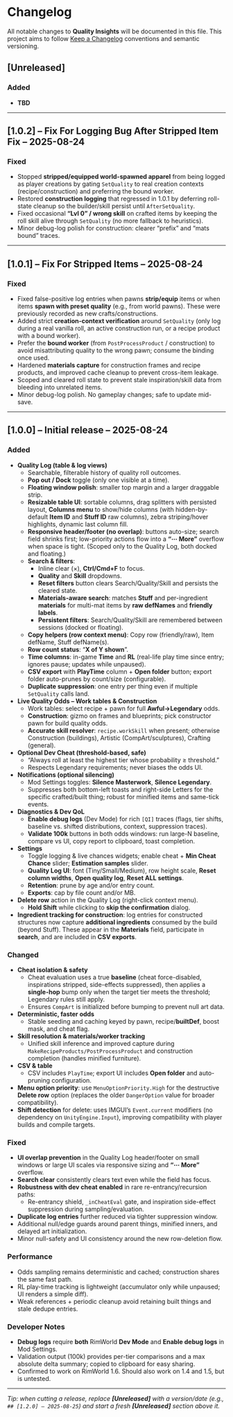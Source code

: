 # Changelog

All notable changes to **Quality Insights** will be documented in this file.
This project aims to follow [Keep a Changelog](https://keepachangelog.com/) conventions and semantic versioning.

## [Unreleased]

### Added

- **TBD**

---

## [1.0.2] – Fix For Logging Bug After Stripped Item Fix – 2025-08-24

### Fixed

- Stopped **stripped/equipped world-spawned apparel** from being logged as player creations by gating `SetQuality` to real creation contexts (recipe/construction) and preferring the bound worker.
- Restored **construction logging** that regressed in 1.0.1 by deferring roll-state cleanup so the builder/skill persist until `AfterSetQuality`.
- Fixed occasional **“Lvl 0” / wrong skill** on crafted items by keeping the roll skill alive through `SetQuality` (no more fallback to heuristics).
- Minor debug-log polish for construction: clearer “prefix” and “mats bound” traces.

---

## [1.0.1] – Fix For Stripped Items – 2025-08-24

### Fixed

- Fixed false-positive log entries when pawns **strip/equip** items or when items **spawn with preset quality** (e.g., from world pawns). These were previously recorded as new crafts/constructions.
- Added strict **creation-context verification** around `SetQuality` (only log during a real vanilla roll, an active construction run, or a recipe product with a bound worker).
- Prefer the **bound worker** (from `PostProcessProduct` / construction) to avoid misattributing quality to the wrong pawn; consume the binding once used.
- Hardened **materials capture** for construction frames and recipe products, and improved cache cleanup to prevent cross-item leakage.
- Scoped and cleared roll state to prevent stale inspiration/skill data from bleeding into unrelated items.
- Minor debug-log polish. No gameplay changes; safe to update mid-save.


---

## [1.0.0] – Initial release – 2025-08-24

### Added
- **Quality Log (table & log views)**
  - Searchable, filterable history of quality roll outcomes.
  - **Pop out / Dock** toggle (only one visible at a time).
  - **Floating window polish**: smaller top margin and a larger draggable strip.
  - **Resizable table UI**: sortable columns, drag splitters with persisted layout, **Columns menu** to show/hide columns (with hidden-by-default **Item ID** and **Stuff ID** raw columns), zebra striping/hover highlights, dynamic last column fill.
  - **Responsive header/footer (no overlap)**: buttons auto-size; search field shrinks first; low-priority actions flow into a **“⋯ More”** overflow when space is tight. (Scoped only to the Quality Log, both docked and floating.)
  - **Search & filters**:
    - Inline clear (×), **Ctrl/Cmd+F** to focus.
    - **Quality** and **Skill** dropdowns.
    - **Reset filters** button clears Search/Quality/Skill and persists the cleared state.
    - **Materials-aware search**: matches **Stuff** and per-ingredient **materials** for multi-mat items by **raw defNames** and **friendly labels**.
    - **Persistent filters**: Search/Quality/Skill are remembered between sessions (docked or floating).
  - **Copy helpers (row context menu)**: Copy row (friendly/raw), Item defName, Stuff defName(s).
  - **Row count status**: “**X of Y shown**”.
  - **Time columns**: in-game **Time** and **RL** (real-life play time since entry; ignores pause; updates while unpaused).
  - **CSV export** with **PlayTime** column + **Open folder** button; export folder auto-prunes by count/size (configurable).
  - **Duplicate suppression**: one entry per thing even if multiple `SetQuality` calls land.
- **Live Quality Odds – Work tables & Construction**
  - Work tables: select recipe + pawn for full **Awful→Legendary** odds.
  - **Construction**: gizmo on frames and blueprints; pick constructor pawn for build quality odds.
  - **Accurate skill resolver**: `recipe.workSkill` when present; otherwise Construction (buildings), Artistic (CompArt/sculptures), Crafting (general).
- **Optional Dev Cheat (threshold-based, safe)**
  - “Always roll at least the highest tier whose probability ≥ threshold.”
  - Respects Legendary requirements; never biases the odds UI.
- **Notifications (optional silencing)**
  - Mod Settings toggles: **Silence Masterwork**, **Silence Legendary**.
  - Suppresses both bottom-left toasts and right-side Letters for the specific crafted/built thing; robust for minified items and same-tick events.
- **Diagnostics & Dev QoL**
  - **Enable debug logs** (Dev Mode) for rich `[QI]` traces (flags, tier shifts, baseline vs. shifted distributions, context, suppression traces).
  - **Validate 100k** buttons in both odds windows: run large-N baseline, compare vs UI, copy report to clipboard, toast completion.
- **Settings**
  - Toggle logging & live chances widgets; enable cheat + **Min Cheat Chance** slider; **Estimation samples** slider.
  - **Quality Log UI**: font (Tiny/Small/Medium), row height scale, **Reset column widths**, **Open quality log**, **Reset ALL settings**.
  - **Retention**: prune by age and/or entry count.
  - **Exports**: cap by file count and/or MB.
- **Delete row** action in the Quality Log (right-click context menu).
  - **Hold Shift** while clicking to **skip the confirmation** dialog.
- **Ingredient tracking for construction**: log entries for constructed structures now capture **additional ingredients** consumed by the build (beyond Stuff). These appear in the **Materials** field, participate in **search**, and are included in **CSV exports**.

### Changed
- **Cheat isolation & safety**
  - Cheat evaluation uses a true **baseline** (cheat force-disabled, inspirations stripped, side-effects suppressed), then applies a **single-hop** bump only when the target tier meets the threshold; Legendary rules still apply.
  - Ensures `CompArt` is initialized before bumping to prevent null art data.
- **Deterministic, faster odds**
  - Stable seeding and caching keyed by pawn, recipe/**builtDef**, boost mask, and cheat flag.
- **Skill resolution & materials/worker tracking**
  - Unified skill inference and improved capture during `MakeRecipeProducts/PostProcessProduct` and construction completion (handles minified furniture).
- **CSV & table**
  - CSV includes `PlayTime`; export UI includes **Open folder** and auto-pruning configuration.
- **Menu option priority**: use `MenuOptionPriority.High` for the destructive **Delete row** option (replaces the older `DangerOption` value for broader compatibility).
- **Shift detection** for delete: uses IMGUI’s `Event.current` modifiers (no dependency on `UnityEngine.Input`), improving compatibility with player builds and compile targets.

### Fixed
- **UI overlap prevention** in the Quality Log header/footer on small windows or large UI scales via responsive sizing and **“⋯ More”** overflow.
- **Search clear** consistently clears text even while the field has focus.
- **Robustness with dev cheat enabled** in rare re-entrancy/recursion paths:
  - Re-entrancy shield, `_inCheatEval` gate, and inspiration side-effect suppression during sampling/evaluation.
- **Duplicate log entries** further reduced via tighter suppression window.
- Additional null/edge guards around parent things, minified inners, and delayed art initialization.
- Minor null-safety and UI consistency around the new row-deletion flow.

### Performance
- Odds sampling remains deterministic and cached; construction shares the same fast path.
- RL play-time tracking is lightweight (accumulator only while unpaused; UI renders a simple diff).
- Weak references + periodic cleanup avoid retaining built things and stale dedupe entries.

### Developer Notes
- **Debug logs** require **both** RimWorld **Dev Mode** and **Enable debug logs** in Mod Settings.
- Validation output (100k) provides per-tier comparisons and a max absolute delta summary; copied to clipboard for easy sharing.
- Confirmed to work on RimWorld 1.6. Should also work on 1.4 and 1.5, but is untested.

---

*Tip: when cutting a release, replace **[Unreleased]** with a version/date (e.g., `## [1.2.0] – 2025-08-25`) and start a fresh **[Unreleased]** section above it.*
